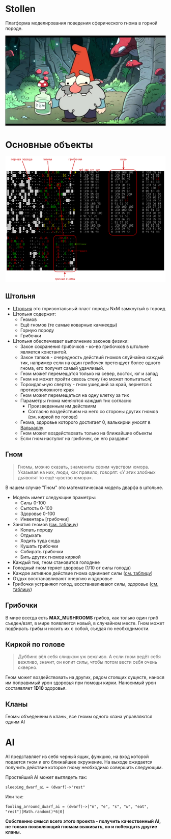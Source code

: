 # Stollen 

Платформа моделирования поведения сферического гнома в горной породе.

![](img/dwarf_02.jpg)

# Основные объекты

![](img/screenshoot_01.png)

## Штольня

* [Штольня][4] это горизонтальный пласт породы NxM замкнутый в тороид 
* Штольня содержит:
  * Гномов
  * Ещё гномов (те самые коварные кaмнееды)
  * Горную породу
  * Грибочки
* Штольня обеспечивает выполнение законов физики:
  * Закон сохранения грибочков - ко-во грибочков в штольне является константой.
  * Закон тапков - очередность действий гномов слуйчайна каждый тик, например если на один грибочек претендует более одного гнома, его получит самый удачливый.
  * Гном может перемещатся только на север, восток, юг и запад
  * Гном не может пройти сквозь стену (но может попытаться)
  * Тороидальную свертку - гном ушедший за край, вернется с противоположного края
  * Гном может перемещаться на одну клетку за тик
  * Параметры гнома меняются каждый тик согласно 
    * Произведенным им действиям 
    * Согласно воздействиям на него со стороны других гномов (см. киркой по голове)
  * Гнома, здоровье которого достигает 0, валькирии уносят в [Вальхаллу][3]
  * Гном может воздействовать только на ближайшие объекты
  * Если гном наступит на грибочек, он его раздавит

## Гном

> Гномы, можно сказать, знамениты своим чувством юмора. Указывая на них, люди, как правило, говорят: «У этих злобных дьяволят то ещё чувство юмора».

В нашем случае "Гном" это математическая модель дварфа в штольне.

* Модель имеет следующие праметры:
  * Силы     0-100
  * Сытость  0-100
  * Здоровье 0-100
  * Инвентарь [грибочки]
* Занятия гномов ([см. таблицу][1])
  * Копать породу
  * Отдыхать
  * Ходить туда сюда
  * Кушать грибочки
  * Собирать грибочки
  * Бить других гномов киркой
* Каждый тик, гном становится голоднее
* Голодный гном теряет здоровье (1/10 от силы голода)
* Каждое активное действие гнома однимает силы ([см. таблицу][1])
* Отдых восстанавливают энергию и здоровье
* Грибочки устраняют голод, восстанавливают силы, здоровье ([см. таблицу][2]) 

## Грибочки

В мире всегда есть **МAX_MUSHROOMS** грибов, как только один гриб съеден/взят, в мире появляется новый, в случайном месте.
Гном может подбирать грибы и носить их с собой, съедая по необходимости.

## Киркой по голове

> Дуббинс вёл себя слишком уж вежливо. А если гном ведёт себя вежливо, значит, он копит силы, чтобы потом вести себя очень скверно.

Гном может воздействовать на других, рядом стоящих существ, нанося им поправимый урон здоровья при помощи кирки.
Наносимый урон состаявляет **1D10** здоровья.

## Кланы

Гномы объеденены в кланы, все гномы одного клана управляются одним AI

# AI

AI представляет из себя черный ящик, функцию, на вход которой подается гном и его ближайшее окружение.
На выходе ожидается получить действие которое гному необходимо совершить следующим.

Простейший AI может выглядеть так:

```
sleeping_dwarf_ai = (dwarf)->"rest"
```

Или так:

```
fooling_arround_dwarf_ai = (dwarf)->["n", "e", "s", "w", "eat", "rest"][Math.random()*6|0]
```

**Собственно смысл всего этого проекта - получить качественный AI, не только позволяющий гномам выживать, но и побеждать другие кланы.**



[1]: https://github.com/peko/stollen/blob/master/stollen/config.coffee#L12
[2]: https://github.com/peko/stollen/blob/master/stollen/config.coffee#L8
[3]: https://ru.wikipedia.org/wiki/%D0%92%D0%B0%D0%BB%D1%8C%D1%85%D0%B0%D0%BB%D0%BB%D0%B0
[4]: http://miningwiki.ru/wiki/%D0%A8%D0%B0%D1%85%D1%82%D1%91%D1%80%D1%81%D0%BA%D0%B8%D0%B9_%D0%B6%D0%B0%D1%80%D0%B3%D0%BE%D0%BD#.D0.A8

